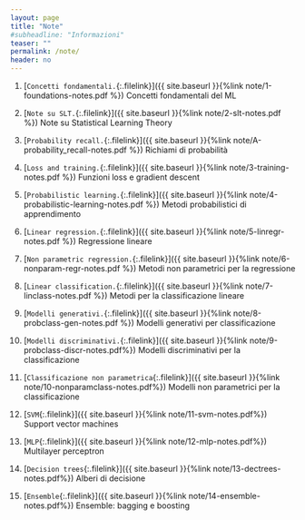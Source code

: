 ```yaml
---
layout: page
title: "Note"
#subheadline: "Informazioni"
teaser: ""
permalink: /note/
header: no
---
```


1. [`Concetti fondamentali.`{:.filelink}]({{ site.baseurl }}{%link note/1-foundations-notes.pdf %}) Concetti fondamentali del ML

1. [`Note su SLT.`{:.filelink}]({{ site.baseurl }}{%link note/2-slt-notes.pdf %}) Note su Statistical Learning Theory

1. [`Probability recall.`{:.filelink}]({{ site.baseurl }}{%link note/A-probability_recall-notes.pdf %}) Richiami di probabilità

1. [`Loss and training.`{:.filelink}]({{ site.baseurl }}{%link note/3-training-notes.pdf %}) Funzioni loss e gradient descent

1. [`Probabilistic learning.`{:.filelink}]({{ site.baseurl }}{%link note/4-probabilistic-learning-notes.pdf %}) Metodi probabilistici di apprendimento

1. [`Linear regression.`{:.filelink}]({{ site.baseurl }}{%link note/5-linregr-notes.pdf %}) Regressione lineare

1. [`Non parametric regression.`{:.filelink}]({{ site.baseurl }}{%link note/6-nonparam-regr-notes.pdf %}) Metodi non parametrici per la regressione

1. [`Linear classification.`{:.filelink}]({{ site.baseurl }}{%link note/7-linclass-notes.pdf %}) Metodi per la classificazione lineare

1. [`Modelli generativi.`{:.filelink}]({{ site.baseurl }}{%link note/8-probclass-gen-notes.pdf %}) Modelli generativi per classificazione

1. [`Modelli discriminativi.`{:.filelink}]({{ site.baseurl }}{%link note/9-probclass-discr-notes.pdf%}) Modelli discriminativi per la classificazione

1. [`Classificazione non parametrica`{:.filelink}]({{ site.baseurl }}{%link note/10-nonparamclass-notes.pdf%}) Modelli non parametrici per la classificazione

1. [`SVM`{:.filelink}]({{ site.baseurl }}{%link note/11-svm-notes.pdf%}) Support vector machines

1. [`MLP`{:.filelink}]({{ site.baseurl }}{%link note/12-mlp-notes.pdf%}) Multilayer perceptron

1. [`Decision trees`{:.filelink}]({{ site.baseurl }}{%link note/13-dectrees-notes.pdf%}) Alberi di decisione

1. [`Ensemble`{:.filelink}]({{ site.baseurl }}{%link note/14-ensemble-notes.pdf%}) Ensemble: bagging e boosting